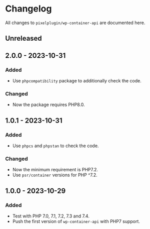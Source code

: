 # Changelog

All changes to `pixelplugin/wp-container-api` are documented here.

## Unreleased

## 2.0.0 - 2023-10-31

### Added

- Use `phpcompatibility` package to additionally check the code.

### Changed

- Now the package requires PHP8.0.

## 1.0.1 - 2023-10-31

### Added

- Use `phpcs` and `phpstan` to check the code.

### Changed

- Now the minimum requirement is PHP7.2.
- Use `psr/container` versions for PHP ^7.2.

## 1.0.0 - 2023-10-29

### Added

- Test with PHP 7.0, 7.1, 7.2, 7.3 and 7.4.
- Push the first version of `wp-container-api` with PHP7 support.
